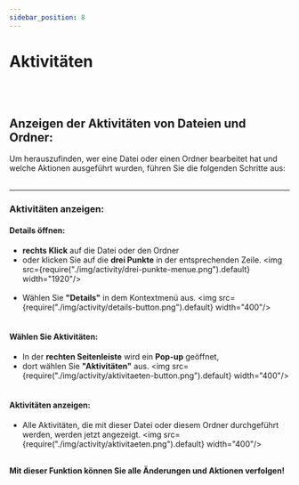 ```yaml
---
sidebar_position: 8
---
```


# Aktivitäten
<br/><br/>

## Anzeigen der Aktivitäten von Dateien und Ordner:
Um herauszufinden, wer eine Datei oder einen Ordner bearbeitet hat und welche Aktionen ausgeführt wurden, führen Sie die folgenden Schritte aus: 
<br/><br/> 

--- 

### Aktivitäten anzeigen: 

#### Details öffnen: 
- **rechts Klick** auf die Datei oder den Ordner 
- oder klicken Sie auf die **drei Punkte** in der entsprechenden Zeile. 
<img src={require("./img/activity/drei-punkte-menue.png").default} width="1920"/>
<br/><br/> 
- Wählen Sie **"Details"** in dem Kontextmenü aus. 
<img src={require("./img/activity/details-button.png").default} width="400"/>
<br/><br/> 

#### Wählen Sie Aktivitäten: 
- In der **rechten Seitenleiste** wird ein **Pop-up** geöffnet,  
- dort wählen Sie **"Aktivitäten"** aus.
<img src={require("./img/activity/aktivitaeten-button.png").default} width="400"/>
<br/><br/>

#### Aktivitäten anzeigen: 
- Alle Aktivitäten, die mit dieser Datei oder diesem Ordner durchgeführt werden, werden jetzt angezeigt. 
<img src={require("./img/activity/aktivitaeten.png").default} width="400"/> 
<br/><br/> 

**Mit dieser Funktion können Sie alle Änderungen und Aktionen verfolgen!**